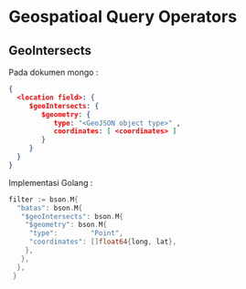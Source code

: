 # Geospatioal Query Operators

## GeoIntersects

Pada dokumen mongo :

```json
{
  <location field>: {
     $geoIntersects: {
        $geometry: {
           type: "<GeoJSON object type>" ,
           coordinates: [ <coordinates> ]
        }
     }
  }
}
```

Implementasi Golang :

```go
filter := bson.M{
  "batas": bson.M{
   "$geoIntersects": bson.M{
    "$geometry": bson.M{
     "type":        "Point",
     "coordinates": []float64{long, lat},
    },
   },
  },
 }
```
